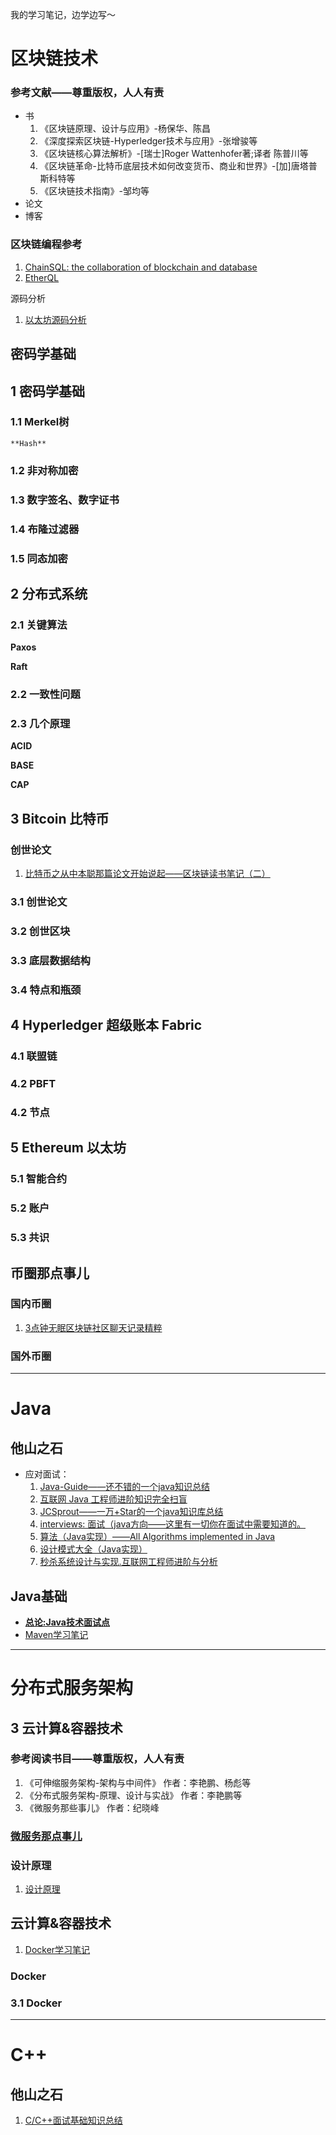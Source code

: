 我的学习笔记，边学边写～

# 区块链技术


### 参考文献——尊重版权，人人有责
* 书
  1. 《区块链原理、设计与应用》-杨保华、陈昌
  2. 《深度探索区块链-Hyperledger技术与应用》-张增骏等
  3. 《区块链核心算法解析》-[瑞士]Roger Wattenhofer著;译者 陈普川等
  4. 《区块链革命-比特币底层技术如何改变货币、商业和世界》-[加]唐塔普斯科特等
  5. 《区块链技术指南》-邹均等 
* 论文
* 博客

### 区块链编程参考
1. [ChainSQL: the collaboration of blockchain and database](https://github.com/ChainSQL/chainsqld)
2. [EtherQL](https://github.com/LeonSpark/EtherQL)

源码分析

1. [以太坊源码分析](https://github.com/ZtesoftCS/go-ethereum-code-analysis)
   

## 密码学基础

## 1 密码学基础


### 1.1 Merkel树

    **Hash**

### 1.2 非对称加密

### 1.3 数字签名、数字证书

### 1.4 布隆过滤器

### 1.5 同态加密

## 2 分布式系统

### 2.1 关键算法

**Paxos**

**Raft**

### 2.2 一致性问题

### 2.3 几个原理

**ACID**

**BASE**

**CAP**


## 3 Bitcoin 比特币


### 创世论文
1. [比特币之从中本聪那篇论文开始说起——区块链读书笔记（二）](区块链学习之路/Bitcoin/比特币之从中本聪那篇论文开始说起——区块链读书笔记（二）)


### 3.1 创世论文

### 3.2 创世区块

### 3.3 底层数据结构

### 3.4 特点和瓶颈


## 4 Hyperledger 超级账本 Fabric

### 4.1 联盟链

### 4.2 PBFT

### 4.2 节点


## 5 Ethereum 以太坊

### 5.1 智能合约

### 5.2 账户

### 5.3 共识


## 币圈那点事儿

### 国内币圈
1. [3点钟无眠区块链社区聊天记录精粹](区块链学习之路/币圈那点事/3点钟无眠区块链社区聊天记录精粹——区块链研究笔记（一）)

### 国外币圈

---

#  Java

## 他山之石
- 应对面试：
  1. [Java-Guide——还不错的一个java知识总结](https://github.com/Snailclimb/Java-Guide)
  2. [互联网 Java 工程师进阶知识完全扫盲](https://github.com/doocs/advanced-java?utm_source=gold_browser_extension)
  3. [JCSprout——一万+Star的一个java知识库总结](https://github.com/crossoverJie/JCSprout)
  4. [interviews: 面试（java方向——这里有一切你在面试中需要知道的。](https://github.com/kdn251/interviews)
  5. [算法（Java实现）——All Algorithms implemented in Java](https://github.com/TheAlgorithms/Java)
  6. [设计模式大全（Java实现）](https://github.com/iluwatar/java-design-patterns?utm_source=gold_browser_extension)
  7. [秒杀系统设计与实现.互联网工程师进阶与分析](https://github.com/qiurunze123/miaosha?utm_source=gold_browser_extension)


## Java基础
- **[总论:Java技术面试点](Java基础/README.md)**
- [Maven学习笔记](Java基础/Maven学习笔记.md)
  

---  
#  分布式服务架构


## 3 云计算&容器技术


### 参考阅读书目——尊重版权，人人有责
1. 《可伸缩服务架构-架构与中间件》 作者：李艳鹏、杨彪等
2. 《分布式服务架构-原理、设计与实战》 作者：李艳鹏等
3. 《微服务那些事儿》 作者：纪晓峰

### [微服务那点事儿](分布式服务架构/微服务那些事儿.md)

### 设计原理
1. [设计原理](分布式服务架构/第一节-设计原理.md)


## 云计算&容器技术
1. [Docker学习笔记](云计算&容器技术/Docker学习笔记.md)

### Docker

### 3.1 Docker

---
# C++

## 他山之石
1. [C/C++面试基础知识总结](https://github.com/huihut/interview)


